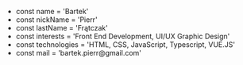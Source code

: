 <ul>
  <li>const name = 'Bartek'</li>
  <li>const nickName = 'Pierr'</li>
  <li>const lastName = 'Frątczak'</li>
  <li>const interests = 'Front End Development, UI/UX Graphic Design'</li>
  <li>const technologies = 'HTML, CSS, JavaScript, Typescript, VUE.JS'</li>
  <li>const mail = 'bartek.pierr@gmail.com'</li>
</ul>
